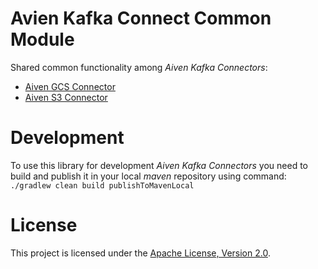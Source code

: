 # Avien Kafka Connect Common Module

Shared common functionality among *Aiven Kafka Connectors*:
- [Aiven GCS Connector](https://github.com/aiven/aiven-kafka-connect-gcs)
- [Aiven S3 Connector](https://github.com/aiven/aiven-kafka-connect-s3)

# Development

To use this library for development *Aiven Kafka Connectors* you need to build and publish it in your local *maven* repository using command:
<br/>
`./gradlew clean build publishToMavenLocal`
 
# License

This project is licensed under the [Apache License, Version 2.0](LICENSE).
